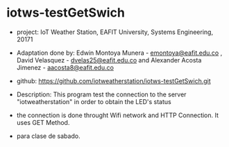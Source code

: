 # iotws-testGetSwich

* project: IoT Weather Station, EAFIT University, Systems Engineering, 20171
* Adaptation done by: Edwin Montoya Munera - emontoya@eafit.edu.co , David Velasquez - dvelas25@eafit.edu.co and Alexander Acosta Jimenez - aacosta8@eafit.edu.co
* github: https://github.com/iotweatherstation/iotws-testGetSwich.git

* Description: This program test the connection to the server "iotweatherstation" in order to obtain the LED's status
* the connection is done throught Wifi network and HTTP Connection. It uses GET Method.
* para clase de sabado.


